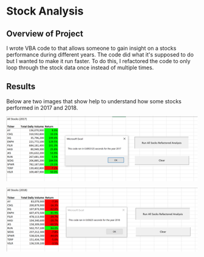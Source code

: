 # Stock Analysis

## Overview of Project

I wrote VBA code to that allows someone to gain insight on a stocks performance during different years. The code did what it's supposed to do but I wanted to make it run faster. To do this, I refactored the code to only loop through the stock data once instead of multiple times.

## Results

Below are two images that show help to understand how some stocks performed in 2017 and 2018.

![alt text](https://github.com/mansal2487/stock-analysis/blob/main/Resources/VBA_Challenge_2017.PNG)

![alt text](https://github.com/mansal2487/stock-analysis/blob/main/Resources/VBA_Challenge_2018.PNG)
